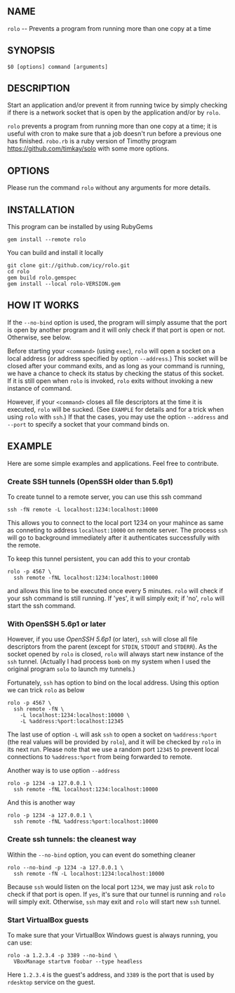 ## NAME

  `rolo` -- Prevents a program from running more than one copy at a time

## SYNOPSIS

    $0 [options] command [arguments]

## DESCRIPTION

  Start an application and/or prevent it from running twice by simply
  checking if there is a network socket that is open by the application
  and/or by `rolo`.

  `rolo` prevents a program from running more than one copy at a time;
  it is useful with cron to make sure that a job doesn't run before a
  previous one has finished. `robo.rb` is a ruby version of Timothy
  program <https://github.com/timkay/solo> with some more options.

## OPTIONS

  Please run the command `rolo` without any arguments for more details.

## INSTALLATION

  This program can be installed by using RubyGems

    gem install --remote rolo

  You can build and install it locally

    git clone git://github.com/icy/rolo.git
    cd rolo
    gem build rolo.gemspec
    gem install --local rolo-VERSION.gem

## HOW IT WORKS

  If the `--no-bind` option is used, the program will simply assume that
  the port is open by another program and it will only check if that port
  is open or not. Otherwise, see below.

  Before starting your `<command>` (using `exec`), `rolo` will open a
  socket on a local address (or address specified by option `--address`.)
  This socket will be closed after your command exits, and as long as
  your command is running, we have a chance to check its status by
  checking the status of this socket. If it is still open when `rolo`
  is invoked, `rolo` exits without invoking a new instance of command.

  However, if your `<command>` closes all file descriptors at the time it
  is executed, `rolo` will be sucked. (See `EXAMPLE` for details and for
  a trick when using `rolo` with `ssh`.) If that the cases, you may
  use the option `--address` and `--port` to specify a socket that your
  command binds on.

## EXAMPLE

  Here are some simple examples and applications. Feel free to contribute.

### Create SSH tunnels (OpenSSH older than 5.6p1)

  To create tunnel to a remote server, you can use this ssh command

    ssh -fN remote -L localhost:1234:localhost:10000

  This allows you to connect to the local port 1234 on your mahince
  as same as conneting to address `localhost:10000` on remote server.
  The process `ssh` will go to background immediately after it authenticates
  successfully with the remote.

  To keep this tunnel persistent, you can add this to your crontab

    rolo -p 4567 \
      ssh remote -fNL localhost:1234:localhost:10000

  and allows this line to be executed once every 5 minutes. `rolo`
  will check if your ssh command is still running. If 'yes', it will
  simply exit; if 'no', `rolo` will start the ssh command.

### With OpenSSH 5.6p1 or later

  However, if you use *OpenSSH 5.6p1* (or later), `ssh` will close all file
  descriptors from the parent (except for `STDIN`, `STDOUT` and `STDERR`).
  As the socket opened by `rolo` is closed, `rolo` will always
  start new instance of the `ssh` tunnel. (Actually I had process `bomb`
  on my system when I used the original program `solo` to launch my
  tunnels.)

  Fortunately, `ssh` has option to bind on the local address.
  Using this option we can trick `rolo` as below

    rolo -p 4567 \
      ssh remote -fN \
        -L localhost:1234:localhost:10000 \
        -L %address:%port:localhost:12345

  The last use of option `-L` will ask `ssh` to open a socket on
  `%address:%port` (the real values will be provided by `rolo`),
  and it will be checked by `rolo` in its next run. Please note that
  we use a random port `12345` to prevent local connections to
  `%address:%port` from being forwarded to remote.

  Another way is to use option `--address`

    rolo -p 1234 -a 127.0.0.1 \
      ssh remote -fNL localhost:1234:localhost:10000

  And this is another way

    rolo -p 1234 -a 127.0.0.1 \
      ssh remote -fNL %address:%port:localhost:10000

### Create ssh tunnels: the cleanest way

  Within the `--no-bind` option, you can event do something cleaner

    rolo --no-bind -p 1234 -a 127.0.0.1 \
      ssh remote -fN -L localhost:1234:localhost:10000

  Because `ssh` would listen on the local port `1234`, we may just ask
  `rolo` to check if that port is open. If `yes`, it's sure that our
  tunnel is running and `rolo` will simply exit. Otherwise, `ssh` may
  exit and `rolo` will start new `ssh` tunnel.

### Start VirtualBox guests

  To make sure that your VirtualBox Windows guest is always running,
  you can use:

    rolo -a 1.2.3.4 -p 3389 --no-bind \
      VBoxManage startvm foobar --type headless

  Here `1.2.3.4` is the guest's address, and `3389` is the port
  that is used by `rdesktop` service on the guest.
